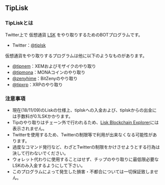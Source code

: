 ## TipLisk

### TipLiskとは

Twitter上で 仮想通貨 [LSK](https://lisk.io/) をやり取りするためのBOTプログラムです。
- Twitter：[@tiplsk](https://twitter.com/tiplsk)

仮想通貨をやり取りするプログラムは他に以下のようなものがあります。
- [@tipnem](https://twitter.com/tipnem)：XEMおよびモザイクのやり取り
- [@tipmona](https://twitter.com/tipmona)：MONAコインのやり取り
- [@zenyhime](https://twitter.com/zenyhime)：BitZenyのやり取り
- [@tipxrp](https://twitter.com/tipxrp)：XRPのやり取り

### 注意事項
- 現在(18/11/09)のLiskの仕様上、tiplskへの入金および、tiplskからの出金には手数料が0.1LSKかかります。
- Tipのやり取りはチェーン外で行われるため、[Lisk Blockchain Explorer](https://explorer.lisk.io/)には表示されません。
- Twitterを使用するため、Twitterの制限等で利用が出来なくなる可能性があります。
- 過度なコマンド発行など、わざとTwitterの制限をかけさせようとする行為は決して行わないでください。
- ウォレット代わりに使用することはせず、チップのやり取りに最低限必要なLSKのみ入金するようにして下さい。
- このプログラムによって発生した損害・不都合については一切保証致しません。
